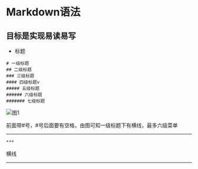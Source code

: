 # Markdown语法
## 目标是实现易读易写
* 标题
```
# 一级标题
## 二级标题
### 三级标题
#### 四级标题v
##### 五级标题
###### 六级标题
####### 七级标题
```
![图1](./图1.png)

前面带#号，#号后面要有空格，由图可知一级标题下有横线，最多六级菜单
***
```
***
```
横线
***